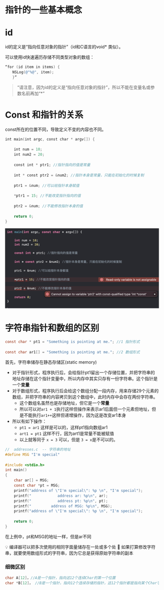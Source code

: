# 指针的一些基本概念

# id

id的定义是“指向任意对象的指针”（id和C语言的void* 类似）。

可以使用id快速遍历存储不同类型对象的数组：

```objectivec
“for (id item in items) {
　　NSLog(@"%@", item);
　　}”
```

> “请注意，因为id的定义是“指向任意对象的指针”，所以不能在变量名或参数名前再加“*”
> 

# Const 和指针的关系

const所在的位置不同，导致定义不变的内容也不同。

```swift
int main(int argc, const char * argv[]) {
    
    int num = 10;
    int num2 = 20;
    
    const int * ptr1; //指针指向的值是常量
    
    int * const ptr2 = &num2; //指针本身是常量，只能在初始化的时候复制
    
    ptr1 = &num; //可以给指针本身赋值
    
    *ptr1 = 15; //不能改变指针指向的值
    
    ptr2 = &num; //不能修改指针本身的值
    
    return 0;
}
```

![Untitled](%E6%8C%87%E9%92%88%E7%9A%84%E4%B8%80%E4%BA%9B%E5%9F%BA%E6%9C%AC%E6%A6%82%E5%BF%B5%200e008c1db0e842b580f735b0f0c6c620/Untitled.png)

# 字符串指针和数组的区别

```c
const char * pt1 = "Something is pointing at me."; //1 指针形式

const char ar1[] = "Something is pointing at me."; //2 数组形式
```

首先，字符串储存在静态存储区(static memory)

- 对于指针形式，程序执行后，会给指针pt1留出一个存储位置，并把字符串的地址存储在这个指针变量中，所以内存中其实只存有一份字符串。这个指针是一个**变量**
- 对于数组形式，程序执行后会给这个数组分配一段内存，用来存储29个元素的数组，并把字符串的内容拷贝到这个数组中，此时内存中会存在两份字符串。
    - 这个数组名虽然也是存储地址，但它是一个**常量**
    - 所以可以对`ar1 + 1`执行这样但操作来表示ar1后面但一个元素但地址，但是不能执行`ar1++`这样但递增操作，因为这是改变ar1本身
- 所以有如下操作：
    - `pt1 = ar1` 这样是可以的，这样pt1指向数组ar1
    - `art1 = pt1` 这样不行，因为art1是常量不能被赋值
    - 以上就等同于 `x = 3` 可以，但是 `3 = x`是不可以的。

```c
//  addresses.c  -- 字符串的地址
#define MSG "I'm special"

#include <stdio.h>
int main()
{
    char ar[] = MSG;
    const char *pt = MSG;
    printf("address of \"I'm special\": %p \n", "I'm special");
    printf("            address ar: %p\n", ar);
    printf("            address pt: %p\n", pt);
    printf("         address of MSG: %p\n", MSG);
    printf("address of \"I'm special\": %p \n", "I'm special");

    return 0;
}
```

在上例中，pt和MSG的地址一样，但是ar不同

<aside>
💡 编译器可以把多次使用的相同字面量储存在一处或多个处 🤔
如果打算修改字符串，就要使用数组形式的字符串，因为它总是获得原始字符串的副本

</aside>

### 细微区别

```c
char A[12]，//A是一个指针，指向这12个连续Char的第一个位置
char *B[12]， //B是一个指针，指向12个连续存储的指针，这12个指针都是指向某个Char字符内存位置。
```